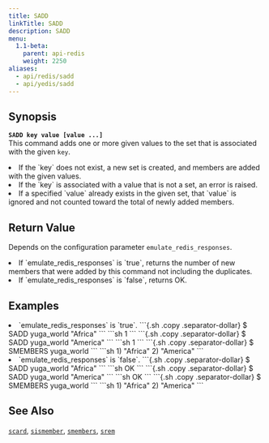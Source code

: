 ```yaml
---
title: SADD
linkTitle: SADD
description: SADD
menu:
  1.1-beta:
    parent: api-redis
    weight: 2250
aliases:
  - api/redis/sadd
  - api/yedis/sadd
---
```

## Synopsis
<b>`SADD key value [value ...]`</b><br>
This command adds one or more given values to the set that is associated with the given `key`.
<li>If the `key` does not exist, a new set is created, and members are added with the given values.
<li>If the `key` is associated with a value that is not a set, an error is raised.</li>
<li>If a specified `value` already exists in the given set, that `value` is ignored and not counted toward the total of newly added members.</li>

## Return Value
Depends on the configuration parameter `emulate_redis_responses`.
<li>
If `emulate_redis_responses` is `true`, returns
the number of new members that were added by this command not including the duplicates.
</li>
<li>
If `emulate_redis_responses` is `false`, returns OK.
</li>


## Examples
<li> `emulate_redis_responses` is `true`.
```{.sh .copy .separator-dollar}
$ SADD yuga_world "Africa"
```
```sh
1
```
```{.sh .copy .separator-dollar}
$ SADD yuga_world "America"
```
```sh
1
```
```{.sh .copy .separator-dollar}
$ SMEMBERS yuga_world
```
```sh
1) "Africa"
2) "America"
```
</li>

<li> `emulate_redis_responses` is `false`.
```{.sh .copy .separator-dollar}
$ SADD yuga_world "Africa"
```
```sh
OK
```
```{.sh .copy .separator-dollar}
$ SADD yuga_world "America"
```
```sh
OK
```
```{.sh .copy .separator-dollar}
$ SMEMBERS yuga_world
```
```sh
1) "Africa"
2) "America"
```
</li>

## See Also
[`scard`](../scard/), [`sismember`](../sismember/), [`smembers`](../smembers/), [`srem`](../srem/)
